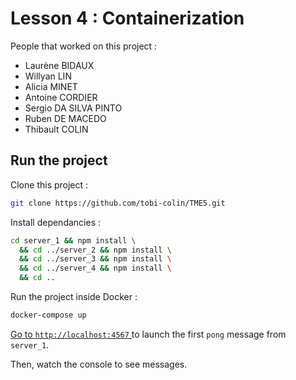 # Lesson 4 : Containerization

People that worked on this project :

- Laurène BIDAUX
- Willyan LIN
- Alicia MINET
- Antoine CORDIER
- Sergio DA SILVA PINTO
- Ruben DE MACEDO
- Thibault COLIN

## Run the project

Clone this project :

```sh
git clone https://github.com/tobi-colin/TME5.git
```

Install dependancies :

```sh
cd server_1 && npm install \
  && cd ../server_2 && npm install \
  && cd ../server_3 && npm install \
  && cd ../server_4 && npm install \
  && cd ..
```

Run the project inside Docker :

```sh
docker-compose up
```

<a href="http://localhost:4567/">Go to  `http://localhost:4567` </a> to launch the first `pong` message from `server_1`.

Then, watch the console to see messages.

